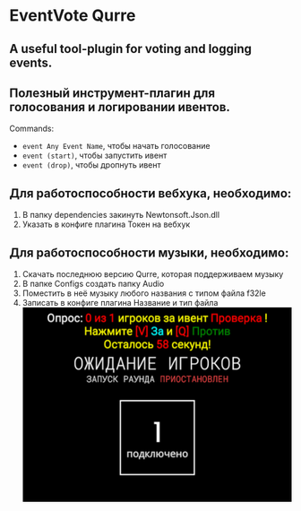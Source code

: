 # EventVote Qurre
## A useful tool-plugin for voting and logging events.
## Полезный инструмент-плагин для голосования и логировании ивентов.
Commands: 
+ ``event Any Event Name``, чтобы начать голосование
+ ``event (start)``, чтобы запустить ивент
+ ``event (drop)``, чтобы дропнуть ивент
## Для работоспособности вебхука, необходимо:
1) В папку dependencies закинуть Newtonsoft.Json.dll
2) Указать в конфиге плагина Токен на вебхук
## Для работоспособности музыки, необходимо:
1) Скачать последнюю версию Qurre, которая поддерживаем музыку
2) В папке Configs создать папку Audio
3) Поместить в неё музыку любого названия с типом файла f32le
4) Записать в конфиге плагина Название и тип файла
![](https://github.com/KoT0XleB/EventVote/blob/main/Test.png)
